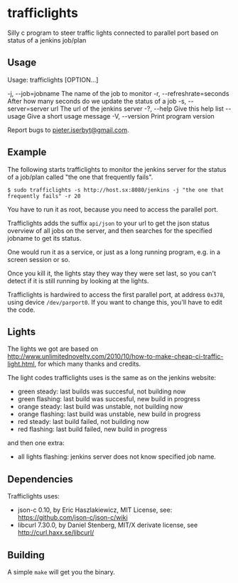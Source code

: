 trafficlights
=============

Silly c program to steer traffic lights connected to parallel port based on status of a jenkins job/plan

Usage
-----

Usage: trafficlights [OPTION...]

  -j, --job=jobname          The name of the job to monitor
  -r, --refreshrate=seconds  After how many seconds do we update the status of
                             a job
  -s, --server=server url    The url of the jenkins server
  -?, --help                 Give this help list
      --usage                Give a short usage message
  -V, --version              Print program version

Report bugs to <pieter.iserbyt@gmail.com>.

Example
-------

The following starts trafficlights to monitor the jenkins server for the status of a job/plan called "the one that frequently fails".

	$ sudo trafficlights -s http://host.sx:8080/jenkins -j "the one that frequently fails" -r 20

You have to run it as root, because you need to access the parallel port.

Trafficlights adds the suffix `api/json` to your url to get the json status overview of all jobs on the server, and then searches for the specified jobname to get its status.

One would run it as a service, or just as a long running program, e.g. in a screen session or so. 

Once you kill it, the lights stay they way they were set last, so you can't detect if it is still running by looking at the lights.

Trafficlights is hardwired to access the first parallel port, at address `0x378`, using device `/dev/parport0`. If you want to change this, you'll have to edit the code.

Lights
------

The lights we got are based on http://www.unlimitednovelty.com/2010/10/how-to-make-cheap-ci-traffic-light.html, for which many thanks and credits.

The light codes trafficlights uses is the same as on the jenkins website:

* green steady: last builds was succesful, not building now
* green flashing: last build was succesful, new build in progress
* orange steady: last build was unstable, not building now
* orange flashing: last build was unstable, new build in progress
* red steady: last build failed, not building now
* red flashing: last build failed, new build in progress

and then one extra:

* all lights flashing: jenkins server does not know specified job name.

Dependencies
------------

Trafficlights uses:

* json-c 0.10, by Eric Haszlakiewicz, MIT License, see: <https://github.com/json-c/json-c/wiki>
* libcurl 7.30.0, by Daniel Stenberg, MIT/X derivate license, see <http://curl.haxx.se/libcurl/>

Building
--------

A simple `make` will get you the binary.

